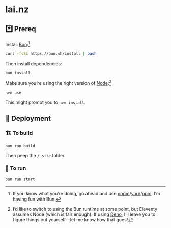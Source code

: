 # lai.nz

## *️⃣ Prereq

Install [Bun](https://bun.sh):[^pkg]

```sh
curl -fsSL https://bun.sh/install | bash
```

[^pkg]: If you know what you’re doing, go ahead and use [pnpm](https://pnpm.io)/[yarn](https://yarnpkg.com)/[npm](https://www.npmjs.com). I’m having fun with Bun.

Then install dependencies:

```sh
bun install
```

Make sure you’re using the right version of [Node](https://nodejs.org):[^runtime]

```sh
nvm use
```

This might prompt you to `nvm install`.

[^runtime]: I’d like to switch to using the Bun runtime at some point, but Eleventy assumes Node (which is fair enough). If using [Deno](https://deno.com), I’ll leave you to figure things out yourself—let me know how that goes!

## 🚀 Deployment

### 🏗️ To build

```sh
bun run build
```

Then peep the `/_site` folder.

### 👟 To run

```sh
bun run start
```
